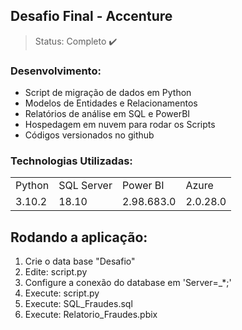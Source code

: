 ## Desafio Final - Accenture

> Status: Completo ✔️


### Desenvolvimento:

* Script de migração de dados em Python 
* Modelos de Entidades e Relacionamentos
* Relatórios de análise em SQL e PowerBI
* Hospedagem em nuvem para rodar os Scripts
* Códigos versionados no github

### Technologias Utilizadas:

<table>
  <tr>
    <td>Python </td>
    <td>SQL Server</td>
    <td>Power BI</td>
    <td>Azure</td>
  </tr>
  <tr>
    <td>3.10.2</td>
    <td>18.10</td>
    <td>2.98.683.0</td>
    <td>2.0.28.0</td>
  </tr>
</table>

## Rodando a aplicação:

1) Crie o data base "Desafio" 
2) Edite: script.py 
3) Configure a conexão do database em 'Server=_*;' 
4) Execute: script.py 
5) Execute: SQL_Fraudes.sql
6) Execute: Relatorio_Fraudes.pbix


